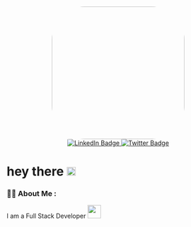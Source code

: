 

<div id="header" align="center">
  <img src="https://media4.giphy.com/media/qgQUggAC3Pfv687qPC/giphy.gif?cid=ecf05e47n1wszicbsa8qibfroujl2lo40xu33tmv3ic29j8d&rid=giphy.gif&ct=g" width="300" style="  border-radius: 25%;"/>
</div>

<div id="badges"  align="center">
  <a href="your-linkedin-URL" >
    <img src="https://img.shields.io/badge/LinkedIn-blue?style=for-the-badge&logo=linkedin&logoColor=white" alt="LinkedIn Badge"style="  border-radius: 5%;"/>
  </a>
  <a href="your-twitter-URL">
    <img src="https://img.shields.io/badge/Twitter-blue?style=for-the-badge&logo=twitter&logoColor=white" alt="Twitter Badge"style="  border-radius: 5%;"/>
  </a>

</div>


<h1>
  hey there <img src="https://media.giphy.com/media/hvRJCLFzcasrR4ia7z/giphy.gif"width="20px"/></h1>


### :technologist: About Me :
I am a Full Stack Developer <img src="https://media.giphy.com/media/WUlplcMpOCEmTGBtBW/giphy.gif" width="30"> 

